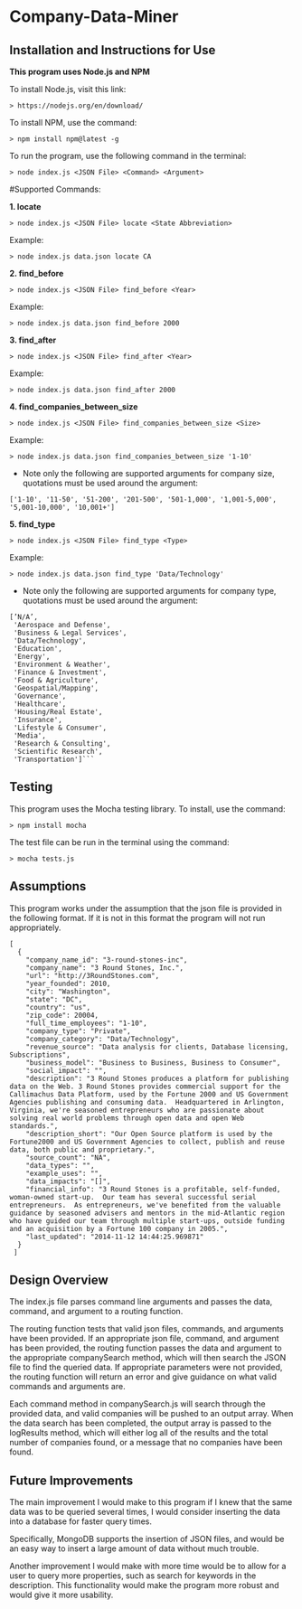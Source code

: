 # Company-Data-Miner

## Installation and Instructions for Use

**This program uses Node.js and NPM**

To install Node.js, visit this link:

```
> https://nodejs.org/en/download/

```

To install NPM, use the command:

```
> npm install npm@latest -g

```

To run the program, use the following command in the terminal:

```
> node index.js <JSON File> <Command> <Argument>

```

#Supported Commands:

**1. locate**

```
> node index.js <JSON File> locate <State Abbreviation>

```

Example:

```
> node index.js data.json locate CA

```

**2. find_before**

```
> node index.js <JSON File> find_before <Year>

```

Example:

```
> node index.js data.json find_before 2000

```

**3. find_after**

```
> node index.js <JSON File> find_after <Year>

```

Example:

```
> node index.js data.json find_after 2000

```

**4. find_companies_between_size**

```
> node index.js <JSON File> find_companies_between_size <Size>
```

Example:

```
> node index.js data.json find_companies_between_size '1-10'

```

* Note only the following are supported arguments for company size, quotations must be used around the argument:

```
['1-10', '11-50', '51-200', '201-500', '501-1,000', '1,001-5,000', '5,001-10,000', '10,001+']
```

**5. find_type**

```
> node index.js <JSON File> find_type <Type>

```

Example:

```
> node index.js data.json find_type 'Data/Technology'

```

* Note only the following are supported arguments for company type, quotations must be used around the argument:

```
[’N/A’,
 'Aerospace and Defense',
 'Business & Legal Services',
 'Data/Technology',
 'Education',
 'Energy',
 'Environment & Weather',
 'Finance & Investment',
 'Food & Agriculture',
 'Geospatial/Mapping',
 'Governance',
 'Healthcare',
 'Housing/Real Estate',
 'Insurance',
 'Lifestyle & Consumer',
 'Media',
 'Research & Consulting',
 'Scientific Research',
 'Transportation']```
 ```

## Testing
	
This program uses the Mocha testing library. To install, use the command:

```
> npm install mocha

```


The test file can be run in the terminal using the command:

```
> mocha tests.js

```	

## Assumptions

This program works under the assumption that the json file is provided in the following format. If it is not in this format the program will not run appropriately. 

```javscript
[
  {
    "company_name_id": "3-round-stones-inc",
    "company_name": "3 Round Stones, Inc.",
    "url": "http://3RoundStones.com",
    "year_founded": 2010,
    "city": "Washington",
    "state": "DC",
    "country": "us",
    "zip_code": 20004,
    "full_time_employees": "1-10",
    "company_type": "Private",
    "company_category": "Data/Technology",
    "revenue_source": "Data analysis for clients, Database licensing, Subscriptions",
    "business_model": "Business to Business, Business to Consumer",
    "social_impact": "",
    "description": "3 Round Stones produces a platform for publishing data on the Web. 3 Round Stones provides commercial support for the Callimachus Data Platform, used by the Fortune 2000 and US Government Agencies publishing and consuming data.  Headquartered in Arlington, Virginia, we're seasoned entrepreneurs who are passionate about solving real world problems through open data and open Web standards.",
    "description_short": "Our Open Source platform is used by the Fortune2000 and US Government Agencies to collect, publish and reuse data, both public and proprietary.",
    "source_count": "NA",
    "data_types": "",
    "example_uses": "",
    "data_impacts": "[]",
    "financial_info": "3 Round Stones is a profitable, self-funded, woman-owned start-up.  Our team has several successful serial entrepreneurs.  As entrepreneurs, we've benefited from the valuable guidance by seasoned advisers and mentors in the mid-Atlantic region who have guided our team through multiple start-ups, outside funding and an acquisition by a Fortune 100 company in 2005.",
    "last_updated": "2014-11-12 14:44:25.969871"
  }
 ]
```

## Design Overview

The index.js file parses command line arguments and passes the data, command, and argument to a routing function.

The routing function tests that valid json files, commands, and arguments have been provided. If an appropriate json file, command, and argument has been provided, the routing function passes the data and argument to the appropriate companySearch method, which will then search the JSON file to find the queried data. If appropriate parameters were not provided, the routing function will return an error and give guidance on what valid commands and arguments are.

Each command method in companySearch.js will search through the provided data, and valid companies will be pushed to an output array. When the data search has been completed, the output array is passed to the logResults method, which will either log all of the results and the total number of companies found, or a message that no companies have been found.

## Future Improvements

The main improvement I would make to this program if I knew that the same data was to be queried several times, I would consider inserting the data into a database for faster query times.

Specifically, MongoDB supports the insertion of JSON files, and would be an easy way to insert a large amount of data without much trouble.

Another improvement I would make with more time would be to allow for a user to query more properties, such as search for keywords in the description. This functionality would make the program more robust and would give it more usability.
